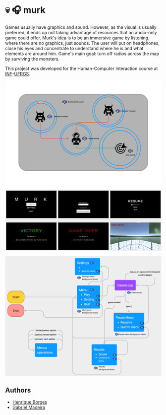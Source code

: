 # :skull: :headphones: murk

Games usually have graphics and sound. However, as the visual is usually preferred, it ends up not taking advantage of resources that an audio-only game could offer.
Murk's idea is to be an immersive game by listening, where there are no graphics, just sounds. The user will put on headphones, close his eyes and concentrate to understand where he is and what elements are around him.
Game's main goal: turn off radios across the map by surviving the monsters.

This project was developed for the Human-Computer Interaction course at [INF](https://inf.ufrgs.br)-[UFRGS](https://ufrgs.br).

![Murk's Idea](murk_idea.png "Murk's Idea")

![Murk Screens](murk_screens.png "Murk Screens")

![Interface Description](interface.png "Interface Description")

## Authors
- [Henrique Borges](https://github.com/HenriqueBMa)
- [Gabriel Madeira](http://gabrielmadeira.com)
